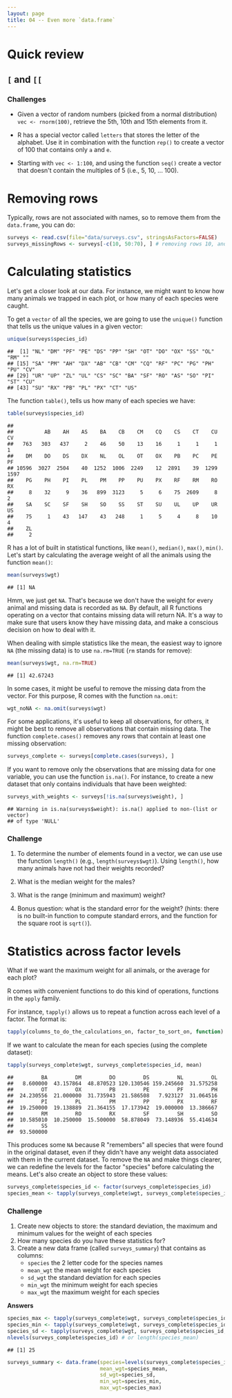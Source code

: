 ```yaml
---
layout: page
title: 04 -- Even more `data.frame`
---
```


# Quick review

## `[` and `[[`

### Challenges

* Given a vector of random numbers (picked from a normal distribution) `vec <- rnorm(100)`, retrieve the 5th, 10th and 15th elements from it.

* R has a special vector called `letters` that stores the letter of the alphabet. Use it in combination with the function `rep()` to create a vector of 100 that contains only `a` and `e`.

* Starting with `vec <- 1:100`, and using the function `seq()` create a vector that doesn't contain the multiples of 5 (i.e., 5, 10, ... 100).


# Removing rows



Typically, rows are not associated with names, so to remove them from the
`data.frame`, you can do:


```r
surveys <- read.csv(file="data/surveys.csv", stringsAsFactors=FALSE)
surveys_missingRows <- surveys[-c(10, 50:70), ] # removing rows 10, and 50 to 70
```


# Calculating statistics



Let's get a closer look at our data. For instance, we might want to know how
many animals we trapped in each plot, or how many of each species were caught.

To get a `vector` of all the species, we are going to use the `unique()`
function that tells us the unique values in a given vector:


```r
unique(surveys$species_id)
```

```
##  [1] "NL" "DM" "PF" "PE" "DS" "PP" "SH" "OT" "DO" "OX" "SS" "OL" "RM" ""  
## [15] "SA" "PM" "AH" "DX" "AB" "CB" "CM" "CQ" "RF" "PC" "PG" "PH" "PU" "CV"
## [29] "UR" "UP" "ZL" "UL" "CS" "SC" "BA" "SF" "RO" "AS" "SO" "PI" "ST" "CU"
## [43] "SU" "RX" "PB" "PL" "PX" "CT" "US"
```

The function `table()`, tells us how many of each species we have:


```r
table(surveys$species_id)
```

```
## 
##          AB    AH    AS    BA    CB    CM    CQ    CS    CT    CU    CV 
##   763   303   437     2    46    50    13    16     1     1     1     1 
##    DM    DO    DS    DX    NL    OL    OT    OX    PB    PC    PE    PF 
## 10596  3027  2504    40  1252  1006  2249    12  2891    39  1299  1597 
##    PG    PH    PI    PL    PM    PP    PU    PX    RF    RM    RO    RX 
##     8    32     9    36   899  3123     5     6    75  2609     8     2 
##    SA    SC    SF    SH    SO    SS    ST    SU    UL    UP    UR    US 
##    75     1    43   147    43   248     1     5     4     8    10     4 
##    ZL 
##     2
```

R has a lot of built in statistical functions, like `mean()`, `median()`,
`max()`, `min()`. Let's start by calculating the average weight of all the
animals using the function `mean()`:


```r
mean(surveys$wgt)
```

```
## [1] NA
```

Hmm, we just get `NA`. That's because we don't have the weight for every animal
and missing data is recorded as `NA`. By default, all R functions operating on a
vector that contains missing data will return NA. It's a way to make sure that
users know they have missing data, and make a conscious decision on how to deal
with it.

When dealing with simple statistics like the mean, the easiest way to ignore
`NA` (the missing data) is to use `na.rm=TRUE` (`rm` stands for remove):


```r
mean(surveys$wgt, na.rm=TRUE)
```

```
## [1] 42.67243
```

In some cases, it might be useful to remove the missing data from the
vector. For this purpose, R comes with the function `na.omit`:


```r
wgt_noNA <- na.omit(surveys$wgt)
```

For some applications, it's useful to keep all observations, for others, it
might be best to remove all observations that contain missing data. The function
`complete.cases()` removes any rows that contain at least one missing
observation:


```r
surveys_complete <- surveys[complete.cases(surveys), ]
```

If you want to remove only the observations that are missing data for one
variable, you can use the function `is.na()`. For instance, to create a new
dataset that only contains individuals that have been weighted:


```r
surveys_with_weights <- surveys[!is.na(surveys$weight), ]
```

```
## Warning in is.na(surveys$weight): is.na() applied to non-(list or vector)
## of type 'NULL'
```


### Challenge

1. To determine the number of elements found in a vector, we can use
use the function `length()` (e.g., `length(surveys$wgt)`). Using `length()`, how
many animals have not had their weights recorded?

1. What is the median weight for the males?

1. What is the range (minimum and maximum) weight?

1. Bonus question: what is the standard error for the weight? (hints: there is
   no built-in function to compute standard errors, and the function for the
   square root is `sqrt()`).



# Statistics across factor levels



What if we want the maximum weight for all animals, or the average for each
plot?

R comes with convenient functions to do this kind of operations, functions in
the `apply` family.

For instance, `tapply()` allows us to repeat a function across each level of a
factor. The format is:


```r
tapply(columns_to_do_the_calculations_on, factor_to_sort_on, function)
```

If we want to calculate the mean for each species (using the complete dataset):


```r
tapply(surveys_complete$wgt, surveys_complete$species_id, mean)
```

```
##         BA         DM         DO         DS         NL         OL 
##   8.600000  43.157864  48.870523 120.130546 159.245660  31.575258 
##         OT         OX         PB         PE         PF         PH 
##  24.230556  21.000000  31.735943  21.586508   7.923127  31.064516 
##         PI         PL         PM         PP         PX         RF 
##  19.250000  19.138889  21.364155  17.173942  19.000000  13.386667 
##         RM         RO         RX         SF         SH         SO 
##  10.585010  10.250000  15.500000  58.878049  73.148936  55.414634 
##         SS 
##  93.500000
```

This produces some `NA` because R "remembers" all species that were found in the
original dataset, even if they didn't have any weight data associated with them
in the current dataset. To remove the `NA` and make things clearer, we can
redefine the levels for the factor "species" before calculating the means. Let's
also create an object to store these values:


```r
surveys_complete$species_id <- factor(surveys_complete$species_id)
species_mean <- tapply(surveys_complete$wgt, surveys_complete$species_id, mean)
```

### Challenge

1. Create new objects to store: the standard deviation, the maximum and minimum
   values for the weight of each species
1. How many species do you have these statistics for?
1. Create a new data frame (called `surveys_summary`) that contains as columns:
   * `species` the 2 letter code for the species names
   * `mean_wgt` the mean weight for each species
   * `sd_wgt` the standard deviation for each species
   * `min_wgt`  the minimum weight for each species
   * `max_wgt`  the maximum weight for each species



**Answers**


```r
species_max <- tapply(surveys_complete$wgt, surveys_complete$species_id, max)
species_min <- tapply(surveys_complete$wgt, surveys_complete$species_id, min)
species_sd <- tapply(surveys_complete$wgt, surveys_complete$species_id, sd)
nlevels(surveys_complete$species_id) # or length(species_mean)
```

```
## [1] 25
```

```r
surveys_summary <- data.frame(species=levels(surveys_complete$species_id),
                              mean_wgt=species_mean,
                              sd_wgt=species_sd,
                              min_wgt=species_min,
                              max_wgt=species_max)
```
